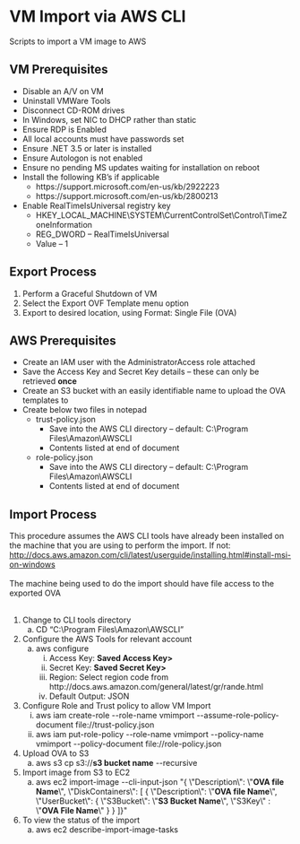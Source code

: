 # VM Import via AWS CLI
Scripts to import a VM image to AWS

<h2>VM Prerequisites</h2>

<ul>
<li> Disable an A/V on VM </li>
<li> Uninstall VMWare Tools </li>
<li> Disconnect CD-ROM drives </li>
<li> In Windows, set NIC to DHCP rather than static </li>
<li> Ensure RDP is Enabled </li>
<li> All local accounts must have passwords set </li>
<li> Ensure .NET 3.5 or later is installed </li>
<li> Ensure Autologon is not enabled </li>
<li> Ensure no pending MS updates waiting for installation on reboot </li>
<li> Install the following KB’s if applicable
  <ul>
    <li> https://support.microsoft.com/en-us/kb/2922223 </li>
    <li> https://support.microsoft.com/en-us/kb/2800213 </li>
  </ul>
</li>
<li> Enable RealTimeIsUniversal registry key
  <ul> 
    <li> HKEY_LOCAL_MACHINE\SYSTEM\CurrentControlSet\Control\TimeZoneInformation </li>
    <li> REG_DWORD – RealTimeIsUniversal </li>
    <li> Value – 1 </li>
</li>
</ul>
</ul>

<h2>Export Process</h2>
<ol>
  <li> Perform a Graceful Shutdown of VM </li>
  <li> Select the Export OVF Template menu option </li>
  <li> Export to desired location, using Format: Single File (OVA) </li>
</ol>

<h2>AWS Prerequisites</h2>
<ul>
<li> Create an IAM user with the AdministratorAccess role attached </li>
<li> Save the Access Key and Secret Key details – these can only be retrieved <b>once</b> </li>
<li> Create an S3 bucket with an easily identifiable name to upload the OVA templates to </li>
<li> Create below two files in notepad 
  <ul>
    <li> trust-policy.json
      <ul>
        <li> Save into the AWS CLI directory – default: C:\Program Files\Amazon\AWSCLI </li>
        <li> Contents listed at end of document </li>
      </ul>
    </li>
    <li> role-policy.json
      <ul>
        <li> Save into the AWS CLI directory – default: C:\Program Files\Amazon\AWSCLI </li>
        <li> Contents listed at end of document </li>
      </ul>
    </li>
  </ul>
</li>
</ul>

<h2>Import Process</h2>
This procedure assumes the AWS CLI tools have already been installed on the machine that you are using to perform the import. If not:  <a href>http://docs.aws.amazon.com/cli/latest/userguide/installing.html#install-msi-on-windows</a> </br></br>
The machine being used to do the import should have file access to the exported OVA</br></br>
<ol>

<li> Change to CLI tools directory 
  <ol type="a">
    <li> CD “C:\Program Files\Amazon\AWSCLI” </li>
  </ol>
</li>

<li> Configure the AWS Tools for relevant account 
  <ol type="a">
    <li> aws configure 
      <ol type="i">
        <li> Access Key: <b>Saved Access Key></b> </li>
        <li> Secret Key: <b>Saved Secret Key></b> </li>
        <li> Region: Select region code from http://docs.aws.amazon.com/general/latest/gr/rande.html </li>
        <li> Default Output: JSON </li>
      </ol>
    </li>
  </ol>
</li>

<li> Configure Role and Trust policy to allow VM Import 
  <ol type="i">
    <li> aws iam create-role --role-name vmimport --assume-role-policy-document file://trust-policy.json </li>
    <li> aws iam put-role-policy --role-name vmimport --policy-name vmimport --policy-document file://role-policy.json </li>
  </ol>
</li>

<li> Upload OVA to S3 
  <ol type="a">
    <li> aws s3 cp <local OVA location> s3://<b>s3 bucket name</b> --recursive </li>
  </ol>
</li>

<li> Import image from S3 to EC2
  <ol type="a">
    <li> aws ec2 import-image --cli-input-json "{  \"Description\": \"<b>OVA file Name</b>\", \"DiskContainers\": [ { \"Description\": \"<b>OVA file Name</b>\", \"UserBucket\": { \"S3Bucket\": \"<b>S3 Bucket Name</b>\", \"S3Key\" : \"<b>OVA File Name</b>\" } } ]}" </li>
  </ol>
</li>

<li> To view the status of the import
  <ol type="a">
    <li> aws ec2 describe-import-image-tasks </li>
  </ol>
</li>

</ol>

